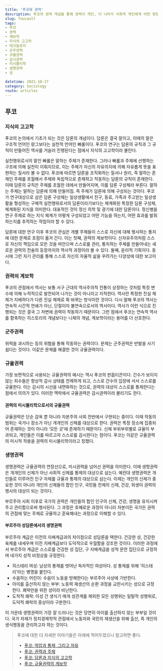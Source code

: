 ```yaml
---
title: '푸코와 권력'
description: 푸코의 권력 개념을 통해 권력이 개인, 더 나아가 사회적 개인에게 어떤 영향을 끼치는지 알아보자.
slug: foucault
tags:
- 푸코
- 권력
- 계보학
- 지식의 고고학
- 테크놀로지
- 군주권력
- 규율권력
- 감시권력
- 미시물리학
- 생명권력
- 성

datetime: 2021-10-17
category: Sociology
route: articles
---
```


## 푸코
### 지식의 고고학
푸코의 논의에서 기초가 되는 것은 담론의 개념이다. 담론은 결국 말이고, 이때의 말은 구조적 언어인 랑그보다는 실천적 언어인 빠롤이다. 푸코의 연구는 담론의 규칙과 그 규칙이 만들어진 역사를 거슬러 진행된다는 점에서 지식의 고고학이라 불린다.


실천행위로서의 말인 빠롤은 말하는 주체가 존재한다. 그러나 빠롤과 주체에 선행하는 구조에 의해 실천이 이뤄지므로, 이는 주체가 자신의 자유의지에 의해 자유롭게 뜻을 표현하는 질서라 볼 수 없다. 푸코에 따르면 담론을 조직화하는 질서나 원리, 즉 말하는 존재인 주체를 초월해서 주체와 독립적으로 존재하고 작동하는 담론의 규칙이 존재한다. 이때 담론의 규칙은 주체를 초월한 데에서 만들어지며, 이를 담론 구성체라 부른다. 말하는 주체는 말하는 담론에 의해 만들어짐. 즉 주체가 담론에 의해 구성되는 것이다. 푸코가 연구대상으로 삼은 담론 구성체는 일상생활에서 친구, 동료, 가족과 주고받는 일상생활을 형성하는 구체적 실천행위로서의 담론이라기보다는 체계화된 특정한 담론 구성체, 체계화된 지식을 의미한다. 대표적인 것이 정신 의학 및 광기에 대한 담론이다. 정신병을 연구 주제로 하는 지식 체계가 어떻게 구성되었고 어떤 기능을 하는지, 어떤 효과를 발휘하는지를 추적하는 작업이라 할 수 있다.


담론에 대한 연구 이후 푸코의 관심은 개별 주체들이 스스로 자신에 대해 행사하는 통치에 대한 문제로 초점이 옮겨 간다. 이는 첫째, 권력의 계보학이다. 신자유주의처럼 스스로 자신의 책임으로 모든 것을 떠안으며 스스로를 관리, 통치하는 주체를 만들어내는 새로운 권력의 전술의 등장까지의 역사적 과정이라 볼 수 있다. 둘째, 윤리적 기획이다. 동시에 그런 자기 관리를 통해 스스로 자신의 자율적 삶을 꾸려가는 다양성에 대한 보고이다.
### 권력의 계보학
푸코의 관점에서 역사는 보통 서구 근대의 역사주의적 전통이 상정하는 것처럼 특정 변수에 의해 누적적으로 발전되어 나가는 것이 아니라고 지적한다. 역사란 특정한 진실 체제가 지배하다가 다른 진실 체제로 확 바뀌는 방식이란 것이다. 다시 말해 푸코의 역사는 연속적 시간적 연쇄가 아닌, 단절이자 불연속으로서의 역사이다. 역사가 이런 식으로 진행되는 것은 결국 그 저변에 권력이 작동하기 때문이다. 그런 점에서 푸코는 연속적 역사를 함축하는 히스토리의 개념보다는 니체의 개념, 계보학이라는 용어를 더 선호한다.
### 군주권력
위력을 과시하는 등의 위협을 통해 작동하는 권력이다. 문제는 군주권력은 반발을 사기 쉽다는 것이다. 이같은 문제를 해결한 것이 규율권력이다.
### 규율권력
가장 보편적으로 사용되는 규율권력의 예시는 역시 푸코의 판옵티콘이다. 간수가 보이지 않는 죄수들은 항상적 감시 상태를 전제하게 되고, 스스로 간수의 입장에 서서 스스로를 규율한다. 이는 감시의 시선을 내면화하는 것으로, 권력의 대상이 스스로를 통제한다는 점에서 의의가 있다. 이러한 맥락에서 규율권력은 감시권력이라 불리기도 한다.
#### 권력의 미시물리학으로서의 규율권력
규율권력은 단순 감옥 뿐 아니라 자본주의 사회 전반에서 구현되는 중이다. 이때 작동의 범위는 국가나 장소가 아닌 개개인의 신체를 대상으로 한다. 권력은 특정 장소에 집중되어 존재하는 것이 아니라 ‘모든 곳’에 존재하기 때문이다. 신체 부위부위별로 규율이 부과되고, 개인들은 이를 따르고자 스스로를 감시한다는 점이다. 푸코는 이같은 규율권력의 미시적 작용을 권력의 미시물리학이라고 칭했다.
### 생명권력
생명권력은 규율권력의 연장선으로, 미시권력을 넘어선 권력을 의미한다. 이때 생명권력은 개개인의 신체가 아닌 사회적 신체를 통제의 대상으로 삼는다. 예컨대 생명권력은 개인들로 이루어진 인구 자체를 규율과 통제의 대상으로 삼는다. 이제는 개인의 신체가 중요한 것이 아니라 개인의 신체들의 합인 인구, 국민들 전체의 신체, 건강, 위생이 권력의 행사의 대상이 되는 것이다.


부르주아 사회 이후로 국가의 권력은 개인들의 합인 인구의 신체, 건강, 생명을 유지시켜주고 관리함으로써 행사된다. 그 과정은 호혜로운 과정이 아니라 자본이든 국가든 권력의 관점에 맞는 주체로 규율하고 훈육해내는 과정으로 이해할 수 있다.
#### 부르주아 성담론에서의 생명권력
부르주아 계급은 이전의 지배계급과의 차이점으로 성담론을 택한다. 건강한 성, 건강한 육체를 내세우며 이전 지배계급보다 도덕적으로 우월함을 강조한 것이다. 이러한 과정에서 부르주아 계급은 스스로를 건강한 성 집단, 구 지배계급을 성적 문란 집단으로 규정하며 네가지 성적 비정상을 규정한다.


- 히스테리 여성: 남성의 통제를 벗어난 독자적인 여성이다. 성 통제를 위해 ‘히스테리’라는 병명을 붙인다.
- 수음하는 어린이: 수음이 노동을 방해한다는 부르주아 사상에 기반한다.
- 아이를 출산하지 않는 부부: 노동력 재생산의 순환 과정을 교란시키는 성으로 규정한다. 쾌락만을 위한 성이라 비난한다.
- 도착적 쾌락: 이성 간 생식기 매개 성관계를 제외한 모든 성행위는 일탈적 성행위로, 도덕적 쾌락의 증상이라 구분한다.


이 가운데 생명권력이 가장 잘 드러나는 것은 당연히 아이를 출산하지 않는 부부일 것이다. 국가 자체가 정치경제학적 관점에서 노동자와 국민의 재생산을 위해 출산, 즉 개인의 생식행동을 관리하고자 하는 것이다.

> 푸코에 대한 더 자세한 이야기들은 아래에 적어두었으니 참고하면 좋다.
> - [푸코: 억압과 통제, 그리고 자유](https://university.penielcho.com/articles/michel-foucault-1/)
> - [푸코: 권력과 주체](https://university.penielcho.com/articles/michel-foucault-2/)
> - [푸코: 담론과 지식의 고고학](https://university.penielcho.com/articles/michel-foucault-3/)
> - [푸코: 규율권력의 계보학](https://university.penielcho.com/articles/michel-foucault-4/)